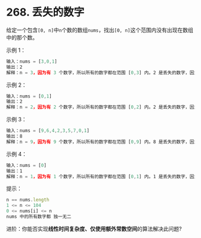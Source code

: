 # 268. 丢失的数字

给定一个包含` [0, n] `中` n `个数的数组` nums `，找出` [0, n] `这个范围内没有出现在数组中的那个数。

 

示例 1：
```js
输入：nums = [3,0,1]
输出：2
解释：n = 3，因为有 3 个数字，所以所有的数字都在范围 [0,3] 内。2 是丢失的数字，因为它没有出现在 nums 中。
```
示例 2：
```js
输入：nums = [0,1]
输出：2
解释：n = 2，因为有 2 个数字，所以所有的数字都在范围 [0,2] 内。2 是丢失的数字，因为它没有出现在 nums 中。
```
示例 3：
```js
输入：nums = [9,6,4,2,3,5,7,0,1]
输出：8
解释：n = 9，因为有 9 个数字，所以所有的数字都在范围 [0,9] 内。8 是丢失的数字，因为它没有出现在 nums 中。
```
示例 4：
```js
输入：nums = [0]
输出：1
解释：n = 1，因为有 1 个数字，所以所有的数字都在范围 [0,1] 内。1 是丢失的数字，因为它没有出现在 nums 中。
```

提示：
```js
n == nums.length
1 <= n <= 104
0 <= nums[i] <= n
nums 中的所有数字都 独一无二
```

进阶：你能否实现**线性时间复杂度、仅使用额外常数空间**的算法解决此问题?